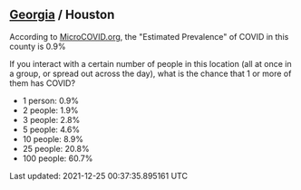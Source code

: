 
## [Georgia](/united-states/georgia) / Houston

According to [MicroCOVID.org](http://microcovid.org),
the "Estimated Prevalence" of COVID in this county is 0.9%

If you interact with a certain number of people in this location
(all at once in a group, or spread out across the day), what is the chance that
1 or more of them has COVID?

- 1 person: 0.9%
- 2 people: 1.9%
- 3 people: 2.8%
- 5 people: 4.6%
- 10 people: 8.9%
- 25 people: 20.8%
- 100 people: 60.7%

Last updated: 2021-12-25 00:37:35.895161 UTC
